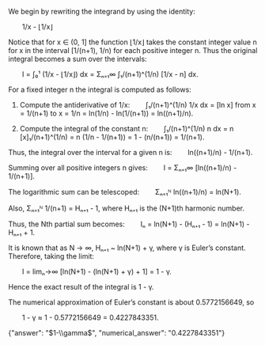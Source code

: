 We begin by rewriting the integrand by using the identity:

  1/x - ⌊1/x⌋

Notice that for x ∈ (0, 1] the function ⌊1/x⌋ takes the constant integer value n for x in the interval [1/(n+1), 1/n) for each positive integer n. Thus the original integral becomes a sum over the intervals:

  I = ∫₀¹ (1/x - ⌊1/x⌋) dx = Σₙ₌₁∞ ∫₁/(n+1)^(1/n) [1/x - n] dx.

For a fixed integer n the integral is computed as follows:

1. Compute the antiderivative of 1/x:
  ∫₁/(n+1)^(1/n) 1/x dx = [ln x] from x = 1/(n+1) to x = 1/n = ln(1/n) - ln(1/(n+1)) = ln((n+1)/n).

2. Compute the integral of the constant n:
  ∫₁/(n+1)^(1/n) n dx = n [x]₁/(n+1)^(1/n) = n (1/n - 1/(n+1)) = 1 - (n/(n+1)) = 1/(n+1).

Thus, the integral over the interval for a given n is:
  ln((n+1)/n) - 1/(n+1).

Summing over all positive integers n gives:
  I = Σₙ₌₁∞ [ln((n+1)/n) - 1/(n+1)].

The logarithmic sum can be telescoped:
  Σₙ₌₁ᴺ ln((n+1)/n) = ln(N+1).

Also, Σₙ₌₁ᴺ 1/(n+1) = Hₙ₊₁ - 1, where Hₙ₊₁ is the (N+1)th harmonic number.

Thus, the Nth partial sum becomes:
  Iₙ = ln(N+1) - (Hₙ₊₁ - 1) = ln(N+1) - Hₙ₊₁ + 1.

It is known that as N → ∞, Hₙ₊₁ ~ ln(N+1) + γ, where γ is Euler’s constant. Therefore, taking the limit:

  I = limₙ→∞ [ln(N+1) - (ln(N+1) + γ) + 1] = 1 - γ.

Hence the exact result of the integral is 1 - γ.

The numerical approximation of Euler’s constant is about 0.5772156649, so

  1 - γ ≈ 1 - 0.5772156649 = 0.4227843351.

{"answer": "$1-\\gamma$", "numerical_answer": "0.4227843351"}